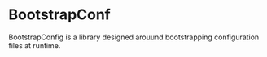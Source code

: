 BootstrapConf
=======================

BootstrapConfig is a library designed arouund bootstrapping configuration files at runtime.